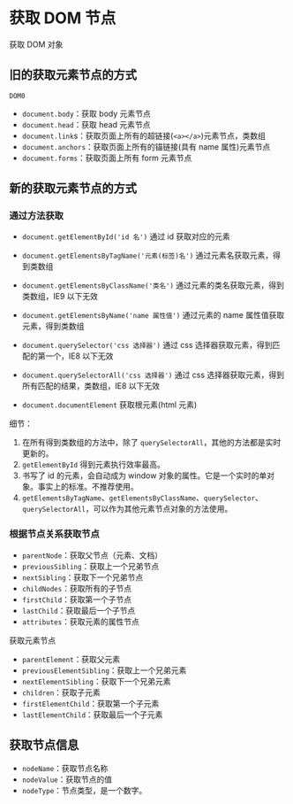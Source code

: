 # 获取 DOM 节点

获取 DOM 对象

## 旧的获取元素节点的方式

`DOM0`

- `document.body`：获取 body 元素节点
- `document.head`：获取 head 元素节点
- `document.link`s：获取页面上所有的超链接(`<a></a>`)元素节点，类数组
- `document.anchors`：获取页面上所有的锚链接(具有 name 属性)元素节点
- `document.forms`：获取页面上所有 form 元素节点

## 新的获取元素节点的方式

### 通过方法获取

- `document.getElementById('id 名')`
  通过 id 获取对应的元素

- `document.getElementsByTagName('元素(标签)名')`
  通过元素名获取元素，得到类数组

- `document.getElementsByClassName('类名')`
  通过元素的类名获取元素，得到类数组，IE9 以下无效

- `document.getElementsByName('name 属性值')`
  通过元素的 name 属性值获取元素，得到类数组

- `document.querySelector('css 选择器')`
  通过 css 选择器获取元素，得到匹配的第一个，IE8 以下无效

- `document.querySelectorAll('css 选择器')`
  通过 css 选择器获取元素，得到所有匹配的结果，类数组，IE8 以下无效

- `document.documentElement`
  获取根元素(html 元素)

细节：

1. 在所有得到类数组的方法中，除了 `querySelectorAll`，其他的方法都是实时更新的。
2. `getElementById` 得到元素执行效率最高。
3. 书写了 id 的元素，会自动成为 window 对象的属性。它是一个实时的单对象。事实上的标准。不推荐使用。
4. `getElementsByTagName`、`getElementsByClassName`、`querySelector`、`querySelectorAll`，可以作为其他元素节点对象的方法使用。

### 根据节点关系获取节点

- `parentNode`：获取父节点（元素、文档）
- `previousSibling`：获取上一个兄弟节点
- `nextSibling`：获取下一个兄弟节点
- `childNodes`：获取所有的子节点
- `firstChild`：获取第一个子节点
- `lastChild`：获取最后一个子节点
- `attributes`：获取元素的属性节点

获取元素节点

- `parentElement`：获取父元素
- `previousElementSibling`：获取上一个兄弟元素
- `nextElementSibling`：获取下一个兄弟元素
- `children`：获取子元素
- `firstElementChild`：获取第一个子元素
- `lastElementChild`：获取最后一个子元素

## 获取节点信息

- `nodeName`：获取节点名称
- `nodeValue`：获取节点的值
- `nodeType`：节点类型，是一个数字。
